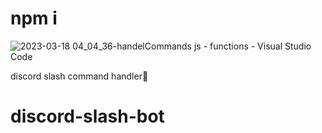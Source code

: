 # npm i

![2023-03-18 04_04_36-handelCommands js - functions - Visual Studio Code](https://user-images.githubusercontent.com/123509083/226073709-fd891e3d-e56b-42cc-b87c-bfbd0fd3260b.png)





discord slash command handler🌙

# discord-slash-bot
